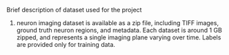 Brief description of dataset used for the project

1. neuron imaging dataset is available as a zip file, including TIFF 
images, ground truth neuron regions, and metadata.  Each 
dataset is around 1 GB zipped, and represents a single imaging plane varying
over time. Labels are provided only for training data.


 
